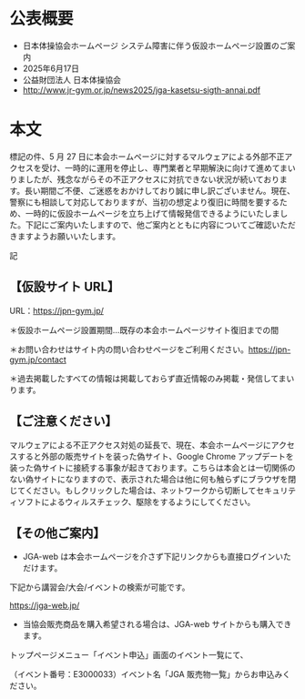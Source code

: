 # 公表概要
- 日本体操協会ホームページ システム障害に伴う仮設ホームページ設置のご案内 
- 2025年6月17日
- 公益財団法人 日本体操協会
- http://www.jr-gym.or.jp/news2025/jga-kasetsu-sigth-annai.pdf

# 本文
標記の件、5 月 27 日に本会ホームページに対するマルウェアによる外部不正アクセスを受け、一時的に運用を停止し、専門業者と早期解決に向けて進めてまいりましたが、残念ながらその不正アクセスに対抗できない状況が続いております。長い期間ご不便、ご迷惑をおかけしており誠に申し訳ございません。現在、警察にも相談して対応しておりますが、当初の想定より復旧に時間を要するため、一時的に仮設ホームページを立ち上げて情報発信できるようにいたしました。下記にご案内いたしますので、他ご案内とともに内容についてご確認いただきますようお願いいたします。

記

## 【仮設サイト URL】

URL：https://jpn-gym.jp/

＊仮設ホームページ設置期間…既存の本会ホームページサイト復旧までの間

＊お問い合わせはサイト内の問い合わせページをご利用ください。https://jpn-gym.jp/contact

＊過去掲載したすべての情報は掲載しておらず直近情報のみ掲載・発信してまいります。

## 【ご注意ください】
マルウェアによる不正アクセス対処の延長で、現在、本会ホームページにアクセスすると外部の販売サイトを装った偽サイト、Google Chrome アップデートを装った偽サイトに接続する事象が起きております。こちらは本会とは一切関係のない偽サイトになりますので、表示された場合は他に何も触らずにブラウザを閉じてください。もしクリックした場合は、ネットワークから切断してセキュリティソフトによるウィルスチェック、駆除をするようにしてください。

## 【その他ご案内】
- JGA-web は本会ホームページを介さず下記リンクからも直接ログインいただけます。

下記から講習会/大会/イベントの検索が可能です。

https://jga-web.jp/

- 当協会販売商品を購入希望される場合は、JGA-web サイトからも購入できます。

トップページメニュー「イベント申込」画面のイベント一覧にて、

（イベント番号：E3000033）イベント名「JGA 販売物一覧」からお申込みください。
